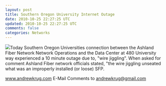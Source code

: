 ```yaml
---           
layout: post
title: Southern Oregon University Internet Outage
date: 2010-10-25 22:27:25 UTC
updated: 2010-10-25 22:27:25 UTC
comments: false
categories: Networks
---
```

[![](http://3.bp.blogspot.com/_CqsRlf7vT4Y/TMYBlroA6lI/AAAAAAAAAZY/42e0E5dKGgg/s320/Screen+shot+2010-10-25+at+3.13.15+PM.png)][0]Today Southern Oregon Universities connection between the Ashland Fiber Network Network Operations and the Data Center at 480 University way experienced a 10 minute outage due to, "wire jiggling".  When asked for comment Ashland Fiber network officials stated, "the wire jiggling unseated what was an improperly installed (or loose) SFP.

www.andrewkrug.com E-Mail Comments to andrewkrug@gmail.com

[0]: http://3.bp.blogspot.com/_CqsRlf7vT4Y/TMYBlroA6lI/AAAAAAAAAZY/42e0E5dKGgg/s1600/Screen+shot+2010-10-25+at+3.13.15+PM.png